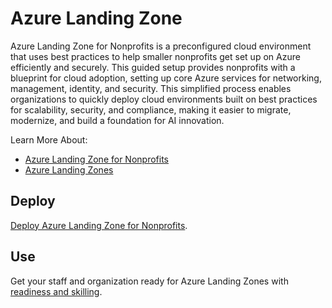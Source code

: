 # Azure Landing Zone

Azure Landing Zone for Nonprofits is a preconfigured cloud environment that uses best practices to help smaller nonprofits get set up on Azure efficiently and securely. This guided setup provides nonprofits with a blueprint for cloud adoption, setting up core Azure services for networking, management, identity, and security. This simplified process enables organizations to quickly deploy cloud environments built on best practices for scalability, security, and compliance, making it easier to migrate, modernize, and build a foundation for AI innovation.

Learn More About:
- [Azure Landing Zone for Nonprofits](https://learn.microsoft.com/en-us/industry/nonprofit/azure-landing-zone)
- [Azure Landing Zones](https://learn.microsoft.com/en-us/azure/cloud-adoption-framework/ready/landing-zone/)

## Deploy
[Deploy Azure Landing Zone for Nonprofits](../Documents/ALZBuildAndDeploy.md).

## Use
Get your staff and organization ready for Azure Landing Zones with [readiness and skilling](https://learn.microsoft.com/en-us/azure/cloud-adoption-framework/ready/suggested-skills).
